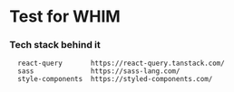# Test for WHIM

### Tech stack behind it

```
  react-query       https://react-query.tanstack.com/
  sass              https://sass-lang.com/
  style-components  https://styled-components.com/
```
